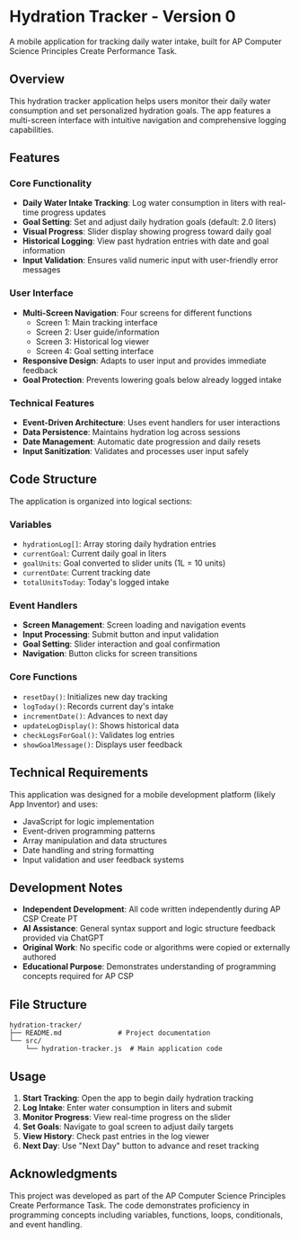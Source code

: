 # Hydration Tracker - Version 0
 

A mobile application for tracking daily water intake, built for AP Computer Science Principles Create Performance Task.

## Overview

This hydration tracker application helps users monitor their daily water consumption and set personalized hydration goals. The app features a multi-screen interface with intuitive navigation and comprehensive logging capabilities.

## Features

### Core Functionality
- **Daily Water Intake Tracking**: Log water consumption in liters with real-time progress updates
- **Goal Setting**: Set and adjust daily hydration goals (default: 2.0 liters)
- **Visual Progress**: Slider display showing progress toward daily goal
- **Historical Logging**: View past hydration entries with date and goal information
- **Input Validation**: Ensures valid numeric input with user-friendly error messages

### User Interface
- **Multi-Screen Navigation**: Four screens for different functions
  - Screen 1: Main tracking interface
  - Screen 2: User guide/information
  - Screen 3: Historical log viewer
  - Screen 4: Goal setting interface
- **Responsive Design**: Adapts to user input and provides immediate feedback
- **Goal Protection**: Prevents lowering goals below already logged intake

### Technical Features
- **Event-Driven Architecture**: Uses event handlers for user interactions
- **Data Persistence**: Maintains hydration log across sessions
- **Date Management**: Automatic date progression and daily resets
- **Input Sanitization**: Validates and processes user input safely

## Code Structure

The application is organized into logical sections:

### Variables
- `hydrationLog[]`: Array storing daily hydration entries
- `currentGoal`: Current daily goal in liters
- `goalUnits`: Goal converted to slider units (1L = 10 units)
- `currentDate`: Current tracking date
- `totalUnitsToday`: Today's logged intake

### Event Handlers
- **Screen Management**: Screen loading and navigation events
- **Input Processing**: Submit button and input validation
- **Goal Setting**: Slider interaction and goal confirmation
- **Navigation**: Button clicks for screen transitions

### Core Functions
- `resetDay()`: Initializes new day tracking
- `logToday()`: Records current day's intake
- `incrementDate()`: Advances to next day
- `updateLogDisplay()`: Shows historical data
- `checkLogsForGoal()`: Validates log entries
- `showGoalMessage()`: Displays user feedback

## Technical Requirements

This application was designed for a mobile development platform (likely App Inventor) and uses:
- JavaScript for logic implementation
- Event-driven programming patterns
- Array manipulation and data structures
- Date handling and string formatting
- Input validation and user feedback systems

## Development Notes

- **Independent Development**: All code written independently during AP CSP Create PT
- **AI Assistance**: General syntax support and logic structure feedback provided via ChatGPT
- **Original Work**: No specific code or algorithms were copied or externally authored
- **Educational Purpose**: Demonstrates understanding of programming concepts required for AP CSP

## File Structure

```
hydration-tracker/
├── README.md              # Project documentation
└── src/
    └── hydration-tracker.js  # Main application code
```

## Usage

1. **Start Tracking**: Open the app to begin daily hydration tracking
2. **Log Intake**: Enter water consumption in liters and submit
3. **Monitor Progress**: View real-time progress on the slider
4. **Set Goals**: Navigate to goal screen to adjust daily targets
5. **View History**: Check past entries in the log viewer
6. **Next Day**: Use "Next Day" button to advance and reset tracking

## Acknowledgments

This project was developed as part of the AP Computer Science Principles Create Performance Task. The code demonstrates proficiency in programming concepts including variables, functions, loops, conditionals, and event handling.
